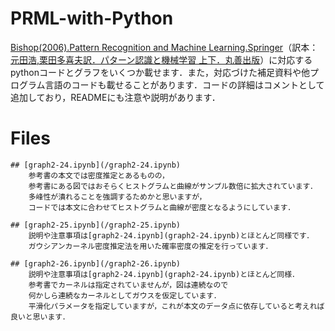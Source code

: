 # PRML-with-Python
[Bishop(2006).Pattern Recognition and Machine Learning.Springer](https://www.microsoft.com/en-us/research/publication/pattern-recognition-machine-learning/)（訳本：[元田浩,栗田多喜夫訳．パターン認識と機械学習 上下．丸善出版](https://www.amazon.co.jp/%E3%83%91%E3%82%BF%E3%83%BC%E3%83%B3%E8%AA%8D%E8%AD%98%E3%81%A8%E6%A9%9F%E6%A2%B0%E5%AD%A6%E7%BF%92-%E4%B8%8A-C-M-%E3%83%93%E3%82%B7%E3%83%A7%E3%83%83%E3%83%97/dp/4621061224/ref=sr_1_1?adgrpid=127345571705&hvadid=655072144057&hvdev=c&hvqmt=b&hvtargid=kwd-308831990579&hydadcr=4073_13322143&jp-ad-ap=0&keywords=%E3%83%91%E3%82%BF%E3%83%BC%E3%83%B3%E8%AA%8D%E8%AD%98%E3%81%A8%E6%A9%9F%E6%A2%B0%E5%AD%A6%E7%BF%92&qid=1681890471&s=books&sr=1-1)）に対応するpythonコードとグラフをいくつか載せます．また，対応づけた補足資料や他プログラム言語のコードも載せることがあります．コードの詳細はコメントとして追加しており，READMEにも注意や説明があります．

# Files
    ## [graph2-24.ipynb](/graph2-24.ipynb)
        参考書の本文では密度推定とあるものの，
        参考書にある図ではおそらくヒストグラムと曲線がサンプル数倍に拡大されています．
        多峰性が潰れることを強調するためかと思いますが，
        コードでは本文に合わせてヒストグラムと曲線が密度となるようにしています．

    ## [graph2-25.ipynb](/graph2-25.ipynb)
        説明や注意事項は[graph2-24.ipynb](graph2-24.ipynb)とほとんど同様です．
        ガウシアンカーネル密度推定法を用いた確率密度の推定を行っています．

    ## [graph2-26.ipynb](/graph2-26.ipynb)
        説明や注意事項は[graph2-24.ipynb](graph2-24.ipynb)とほとんど同様．
        参考書でカーネルは指定されていませんが，図は連続なので
        何かしら連続なカーネルとしてガウスを仮定しています．
        平滑化パラメータを指定していますが，これが本文のデータ点に依存していると考えれば良いと思います．
